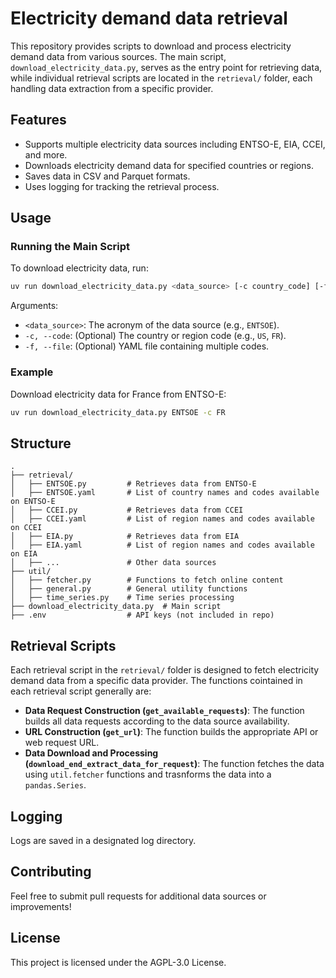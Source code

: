 # Electricity demand data retrieval

This repository provides scripts to download and process electricity demand data from various sources. The main script, `download_electricity_data.py`, serves as the entry point for retrieving data, while individual retrieval scripts are located in the `retrieval/` folder, each handling data extraction from a specific provider.

## Features

- Supports multiple electricity data sources including ENTSO-E, EIA, CCEI, and more.
- Downloads electricity demand data for specified countries or regions.
- Saves data in CSV and Parquet formats.
- Uses logging for tracking the retrieval process.

## Usage

### Running the Main Script

To download electricity data, run:

```bash
uv run download_electricity_data.py <data_source> [-c country_code] [-f code_file]
```

Arguments:

- `<data_source>`: The acronym of the data source (e.g., `ENTSOE`).
- `-c, --code`: (Optional) The country or region code (e.g., `US`, `FR`).
- `-f, --file`: (Optional) YAML file containing multiple codes.

### Example

Download electricity data for France from ENTSO-E:

```bash
uv run download_electricity_data.py ENTSOE -c FR
```

## Structure

```
.
├── retrieval/
│   ├── ENTSOE.py         # Retrieves data from ENTSO-E
│   ├── ENTSOE.yaml       # List of country names and codes available on ENTSO-E
│   ├── CCEI.py           # Retrieves data from CCEI
│   ├── CCEI.yaml         # List of region names and codes available on CCEI
│   ├── EIA.py            # Retrieves data from EIA
│   ├── EIA.yaml          # List of region names and codes available on EIA
│   ├── ...               # Other data sources
├── util/
│   ├── fetcher.py        # Functions to fetch online content
│   ├── general.py        # General utility functions
│   ├── time_series.py    # Time series processing
├── download_electricity_data.py  # Main script
├── .env                  # API keys (not included in repo)
```

## Retrieval Scripts

Each retrieval script in the `retrieval/` folder is designed to fetch electricity demand data from a specific data provider. The functions cointained in each retrieval script generally are:

- **Data Request Construction (`get_available_requests`)**: The function builds all data requests according to the data source availability.
- **URL Construction (`get_url`)**: The function builds the appropriate API or web request URL.
- **Data Download and Processing (`download_end_extract_data_for_request`)**: The function fetches the data using `util.fetcher` functions and trasnforms the data into a `pandas.Series`.

## Logging

Logs are saved in a designated log directory.

## Contributing

Feel free to submit pull requests for additional data sources or improvements!

## License

This project is licensed under the AGPL-3.0 License.
